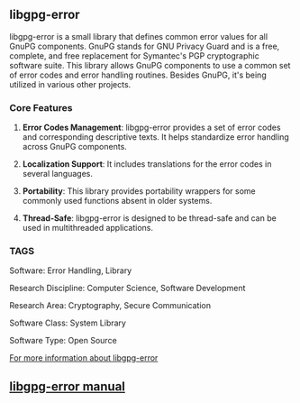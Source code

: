 ## libgpg-error

libgpg-error is a small library that defines common error values for all GnuPG components. GnuPG stands for GNU Privacy Guard and is a free, complete, and free replacement for Symantec's PGP cryptographic software suite. This library allows GnuPG components to use a common set of error codes and error handling routines. Besides GnuPG, it's being utilized in various other projects.

### Core Features 

1. **Error Codes Management**: libgpg-error provides a set of error codes and corresponding descriptive texts. It helps standardize error handling across GnuPG components.

2. **Localization Support**: It includes translations for the error codes in several languages.

3. **Portability**: This library provides portability wrappers for some commonly used functions absent in older systems.

4. **Thread-Safe**: libgpg-error is designed to be thread-safe and can be used in multithreaded applications.

### TAGS

Software: Error Handling, Library

Research Discipline: Computer Science, Software Development

Research Area: Cryptography, Secure Communication

Software Class: System Library

Software Type: Open Source 

[For more information about libgpg-error](https://gnupg.org/software/libgpg-error/index.html)

[libgpg-error manual](https://www.gnupg.org/documentation/manuals/gpgme/Error-Codes.html)
--------------------------------------
